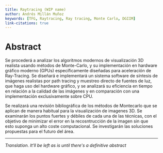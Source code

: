 ```yaml
---
title: Raytracing (WIP name)
author: Andrés Millán Muñoz
keywords: [TFG, Raytracing, Ray tracing, Monte Carlo, DGIIM]
link-citations: true
---
```


# Abstract

Se procederá a analizar los algoritmos modernos de visualización 3D realista usando métodos de Monte-Carlo, y su implementación en hardware gráfico moderno (GPUs) específicamente diseñadas para aceleración de Ray-Tracing. Se diseñará e implementará un sistema software de síntesis de imágenes realistas por path tracing y muestreo directo de fuentes de luz, que haga uso del hardware gráfico, y se analizará su eficiencia en tiempo en relación a la calidad de las imágenes y en comparación con una implementación exclusivamente sobre CPU.

Se realizará una revisión bibliográfica de los métodos de Montecarlo que se aplican de manera habitual para la visualización de imagenes 3D. Se examinarán los puntos fuertes y débiles de cada una de las técnicas, con el objetivo de minimizar el error en la recosntrucción de la imagen sin que esto suponga un alto coste computacional. Se investigarán las soluciones propuestas para el futuro del área.

<hr>

*Translation. It'll be left as is until there's a definitive abstract*